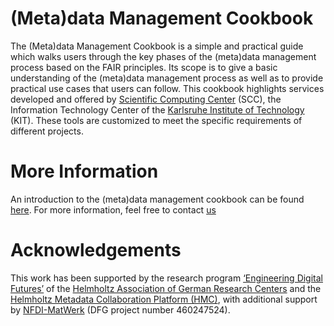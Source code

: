 # (Meta)data Management Cookbook
The (Meta)data Management Cookbook is a simple and practical guide which walks users through the key phases of the (meta)data management process based on the FAIR principles. 
Its scope is to give a basic understanding of the (meta)data management process as well as to provide practical use cases that users can follow. 
This cookbook highlights services developed and offered by  [Scientific Computing Center](https://www.scc.kit.edu) (SCC), the Information Technology Center of the [Karlsruhe Institute of Technology](https://www.kit.edu) (KIT). 
These tools are customized to meet the specific requirements of different projects.

# More Information
An introduction to the (meta)data management cookbook can be found [here](https://jl-mdmc-helmholtz.de/mdmc-activities/metadata-working-group/metadata-management-cookbook/).
For more information, feel free to contact [us](training@scc.kit.edu)

# Acknowledgements
This work has been supported by the research program [‘Engineering Digital Futures’](https://www.helmholtz.de/en/research/research-fields/information/engineering-digital-futures/) of the [Helmholtz Association of German Research Centers](https://www.helmholtz.de/en) and the [Helmholtz Metadata Collaboration Platform (HMC)](https://helmholtz-metadaten.de/), with additional support by [NFDI-MatWerk](https://nfdi-matwerk.de/) (DFG project number 460247524).


